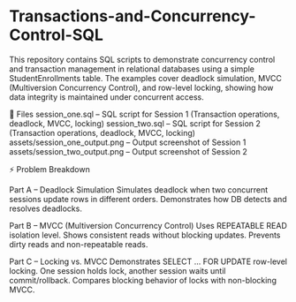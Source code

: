 # Transactions-and-Concurrency-Control-SQL
This repository contains SQL scripts to demonstrate concurrency control and transaction management in relational databases using a simple StudentEnrollments table. The examples cover deadlock simulation, MVCC (Multiversion Concurrency Control), and row-level locking, showing how data integrity is maintained under concurrent access.


📂 Files
session_one.sql – SQL script for Session 1 (Transaction operations, deadlock, MVCC, locking)
session_two.sql – SQL script for Session 2 (Transaction operations, deadlock, MVCC, locking)
assets/session_one_output.png – Output screenshot of Session 1
assets/session_two_output.png – Output screenshot of Session 2

⚡ Problem Breakdown

Part A – Deadlock Simulation
Simulates deadlock when two concurrent sessions update rows in different orders.
Demonstrates how DB detects and resolves deadlocks.


Part B – MVCC (Multiversion Concurrency Control)
Uses REPEATABLE READ isolation level.
Shows consistent reads without blocking updates.
Prevents dirty reads and non-repeatable reads.


Part C – Locking vs. MVCC
Demonstrates SELECT ... FOR UPDATE row-level locking.
One session holds lock, another session waits until commit/rollback.
Compares blocking behavior of locks with non-blocking MVCC.

